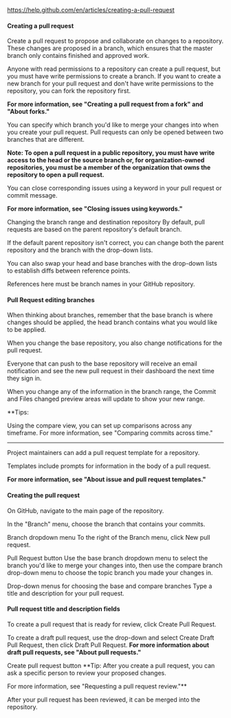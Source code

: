 https://help.github.com/en/articles/creating-a-pull-request

#### Creating a pull request

Create a pull request to propose and collaborate on changes to a repository.
These changes are proposed in a branch, which ensures that the master branch only contains finished and approved work.




Anyone with read permissions to a repository can create a pull request, but you must have write permissions to create a branch.
If you want to create a new branch for your pull request and don't have write permissions to the repository, you can fork the repository first.

**For more information, see "Creating a pull request from a fork" and "About forks."**


You can specify which branch you'd like to merge your changes into when you create your pull request. Pull requests can only be opened between two branches that are different.

**Note: To open a pull request in a public repository, you must have write access to the head or the source branch or, for organization-owned repositories, you must be a member of the organization that owns the repository to open a pull request.**

You can close corresponding issues using a keyword in your pull request or commit message.

**For more information, see "Closing issues using keywords."**

Changing the branch range and destination repository
By default, pull requests are based on the parent repository's default branch.

If the default parent repository isn't correct, you can change both the parent repository and the branch with the drop-down lists.

You can also swap your head and base branches with the drop-down lists to establish diffs between reference points.

 References here must be branch names in your GitHub repository.

#### Pull Request editing branches

When thinking about branches, remember that the base branch is where changes should be applied, the head branch contains what you would like to be applied.

When you change the base repository, you also change notifications for the pull request.

Everyone that can push to the base repository will receive an email notification and see the new pull request in their dashboard the next time they sign in.

When you change any of the information in the branch range, the Commit and Files changed preview areas will update to show your new range.

**Tips:

Using the compare view, you can set up comparisons across any timeframe. For more information, see "Comparing commits across time."
***

Project maintainers can add a pull request template for a repository.

Templates include prompts for information in the body of a pull request.

**For more information, see "About issue and pull request templates."**


#### Creating the pull request
On GitHub, navigate to the main page of the repository.

In the "Branch" menu, choose the branch that contains your commits.

Branch dropdown menu
To the right of the Branch menu, click New pull request.

Pull Request button
Use the base branch dropdown menu to select the branch you'd like to merge your changes into, then use the compare branch drop-down menu to choose the topic branch you made your changes in.

Drop-down menus for choosing the base and compare branches
Type a title and description for your pull request.

#### Pull request title and description fields

To create a pull request that is ready for review, click Create Pull Request.

To create a draft pull request, use the drop-down and select Create Draft Pull Request, then click Draft Pull Request.
**For more information about draft pull requests, see "About pull requests."**

Create pull request button
**Tip: After you create a pull request, you can ask a specific person to review your proposed changes.

For more information, see "Requesting a pull request review."**

After your pull request has been reviewed, it can be merged into the repository.
